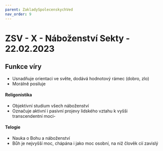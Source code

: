 ```yaml
---
parent: ZakladySpolecenskychVed
nav_order: 9
---
```

# ZSV - X - Náboženství Sekty - 22.02.2023


## Funkce víry
- Usnadňuje orientaci ve světe, dodává hodnotový rámec (dobro, zlo)
- Morálně posiluje

#### Religonistika
- Objektivní studium všech náboženství 
- Označuje aktivní i pasivní projevy lidského vztahu k vyšši transcendentní moci-
#### Telogie
- Nauka o Bohu a náboženství
- Bůh je nejvyšší moc, chápána i jako moc osobní, na niž člověk cií zavislý
